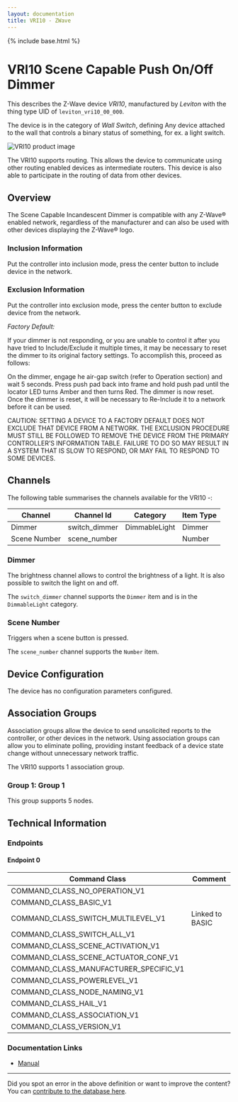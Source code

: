 ```yaml
---
layout: documentation
title: VRI10 - ZWave
---
```


{% include base.html %}

# VRI10 Scene Capable Push On/Off Dimmer
This describes the Z-Wave device *VRI10*, manufactured by *Leviton* with the thing type UID of ```leviton_vri10_00_000```.

The device is in the category of *Wall Switch*, defining Any device attached to the wall that controls a binary status of something, for ex. a light switch.

![VRI10 product image](https://www.cd-jackson.com/zwave_device_uploads/873/873_default.jpg)


The VRI10 supports routing. This allows the device to communicate using other routing enabled devices as intermediate routers.  This device is also able to participate in the routing of data from other devices.

## Overview

The Scene Capable Incandescent Dimmer is compatible with any Z-Wave® enabled network, regardless of the manufacturer and can also be used with other devices displaying the Z-Wave® logo.

### Inclusion Information

Put the controller into inclusion mode, press the center button to include device in the network.

### Exclusion Information

Put the controller into exclusion mode, press the center button to exclude device from the network.  
  
_Factory Default:_  
  
If your dimmer is not responding, or you are unable to control it after you have tried to Include/Exclude it multiple times, it may be necessary to reset the dimmer to its original factory settings. To accomplish this, proceed as follows:  
  
On the dimmer, engage he air-gap switch (refer to Operation section) and wait 5 seconds. Press push pad back into frame and hold push pad until the locator LED turns Amber and then turns Red. The dimmer is now reset. Once the dimmer is reset, it will be necessary to Re-Include it to a network before it can be used.  
  
CAUTION: SETTING A DEVICE TO A FACTORY DEFAULT DOES NOT EXCLUDE THAT DEVICE FROM A NETWORK. THE EXCLUSION PROCEDURE MUST STILL BE FOLLOWED TO REMOVE THE DEVICE FROM THE PRIMARY CONTROLLER’S INFORMATION TABLE. FAILURE TO DO SO MAY RESULT IN A SYSTEM THAT IS SLOW TO RESPOND, OR MAY FAIL TO RESPOND TO SOME DEVICES.

## Channels

The following table summarises the channels available for the VRI10 -:

| Channel | Channel Id | Category | Item Type |
|---------|------------|----------|-----------|
| Dimmer | switch_dimmer | DimmableLight | Dimmer | 
| Scene Number | scene_number |  | Number | 

### Dimmer

The brightness channel allows to control the brightness of a light.
            It is also possible to switch the light on and off.

The ```switch_dimmer``` channel supports the ```Dimmer``` item and is in the ```DimmableLight``` category.

### Scene Number

Triggers when a scene button is pressed.

The ```scene_number``` channel supports the ```Number``` item.



## Device Configuration

The device has no configuration parameters configured.

## Association Groups

Association groups allow the device to send unsolicited reports to the controller, or other devices in the network. Using association groups can allow you to eliminate polling, providing instant feedback of a device state change without unnecessary network traffic.

The VRI10 supports 1 association group.

### Group 1: Group 1

This group supports 5 nodes.

## Technical Information

### Endpoints

#### Endpoint 0

| Command Class | Comment |
|---------------|---------|
| COMMAND_CLASS_NO_OPERATION_V1| |
| COMMAND_CLASS_BASIC_V1| |
| COMMAND_CLASS_SWITCH_MULTILEVEL_V1| Linked to BASIC|
| COMMAND_CLASS_SWITCH_ALL_V1| |
| COMMAND_CLASS_SCENE_ACTIVATION_V1| |
| COMMAND_CLASS_SCENE_ACTUATOR_CONF_V1| |
| COMMAND_CLASS_MANUFACTURER_SPECIFIC_V1| |
| COMMAND_CLASS_POWERLEVEL_V1| |
| COMMAND_CLASS_NODE_NAMING_V1| |
| COMMAND_CLASS_HAIL_V1| |
| COMMAND_CLASS_ASSOCIATION_V1| |
| COMMAND_CLASS_VERSION_V1| |

### Documentation Links

* [Manual](https://www.cd-jackson.com/zwave_device_uploads/873/VRI10-1LXManual.pdf)

---

Did you spot an error in the above definition or want to improve the content?
You can [contribute to the database here](http://www.cd-jackson.com/index.php/zwave/zwave-device-database/zwave-device-list/devicesummary/873).
